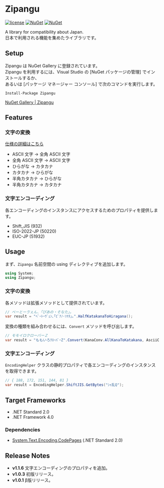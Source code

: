 # Zipangu
[![license](https://img.shields.io/github/license/sakapon/Zipangu.svg)](LICENSE)
[![NuGet](https://img.shields.io/nuget/v/Zipangu.svg)](https://www.nuget.org/packages/Zipangu/)
[![NuGet](https://img.shields.io/nuget/dt/Zipangu.svg)](https://www.nuget.org/packages/Zipangu/)

A library for compatibility about Japan.  
日本で利用される機能を集めたライブラリです。

## Setup
Zipangu は NuGet Gallery に登録されています。  
Zipangu を利用するには、Visual Studio の [NuGet パッケージの管理] でインストールするか、  
あるいは [パッケージ マネージャー コンソール] で次のコマンドを実行します。

```
Install-Package Zipangu
```

[NuGet Gallery | Zipangu](https://www.nuget.org/packages/Zipangu/)

## Features
### 文字の変換
[仕様の詳細はこちら](docs/Char-Conversion)
- ASCII 文字 → 全角 ASCII 文字
- 全角 ASCII 文字 → ASCII 文字
- ひらがな → カタカナ
- カタカナ → ひらがな
- 半角カタカナ → ひらがな
- 半角カタカナ → カタカナ

### 文字エンコーディング
各エンコーディングのインスタンスにアクセスするためのプロパティを提供します。
- Shift_JIS (932)
- ISO-2022-JP (50220)
- EUC-JP (51932)

## Usage
まず、`Zipangu` 名前空間の using ディレクティブを追加します。
```c#
using System;
using Zipangu;
```

### 文字の変換
各メソッドは拡張メソッドとして提供されています。
```c#
// べーとーゔぇん、「ぴあの・そなた」。
var result = "ﾍﾞｰﾄｰｳﾞｪﾝ､｢ﾋﾟｱﾉ･ｿﾅﾀ｣｡".HalfKatakanaToHiragana();
```

変換の種類を組み合わせるには、`Convert` メソッドを呼び出します。
```c#
// モモイロクローバーＺ
var result = "ももいろｸﾛｰﾊﾞｰZ".Convert(KanaConv.AllKanaToKatakana, AsciiConv.ToWide);
```

### 文字エンコーディング
`EncodingHelper` クラスの静的プロパティで各エンコーディングのインスタンスを取得できます。
```c#
// { 188, 172, 151, 144, 81 }
var result = EncodingHelper.ShiftJIS.GetBytes("ｼｬ乱Q");
```

## Target Frameworks
- .NET Standard 2.0
- .NET Framework 4.0

### Dependencies
- [System.Text.Encoding.CodePages](https://www.nuget.org/packages/System.Text.Encoding.CodePages/) (.NET Standard 2.0)

## Release Notes
- **v1.1.6** 文字エンコーディングのプロパティを追加。
- **v1.0.3** 初版リリース。
- **v1.0.1** β版リリース。

